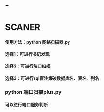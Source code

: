 # -
# SCANER
#### 使用方法：python 网络扫描器.py

#### 选择1：可进行书记发现

#### 选择2：可进行端口扫描

#### 选择3：可进行sql盲注爆破数据库名、表名、列名

### python 端口扫描plus.py

#### 可以进行端口服务判断



